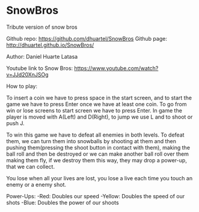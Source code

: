 # SnowBros
Tribute version of snow bros

Github repo: https://github.com/dhuartel/SnowBros
Github page: http://dhuartel.github.io/SnowBros/

Author: Daniel Huarte Latasa

Youtube link to Snow Bros: https://www.youtube.com/watch?v=JJd20XnJSOg


How to play:

To insert a coin we have to press space in the start screen,
and to start the game we have to press Enter once we have at least one coin.
To go from win or lose screens to start screen we have to press Enter.
In game the player is moved with A(Left) and D(Right), to jump we use L and to shoot or push J.

To win this game we have to defeat all enemies in both levels. 
To defeat them, we can turn them into snowballs by shooting at them 
and then pushing them(pressing the shoot button in contact with them), making the ball roll and then be destroyed
or we can make another ball roll over them making them fly,
if we destroy them this way, they may drop a power-up, that we can collect.

You lose when all your lives are lost, you lose a live each time you touch an enemy or a enemy shot.

Power-Ups:
-Red: Doubles our speed
-Yellow: Doubles the speed of our shots
-Blue: Doubles the power of our shoots

